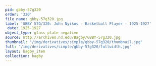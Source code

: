 ```yaml
---
pid: gbby-57g320
order: '320'
file_name: gbby-57g320.jpg
label: 'GBBY 57G/320: John Nyikos - Basketball Player - 1925-1927'
_date: 1925-1927
object_type: glass plate negative
source: http://archives.nd.edu/Bagby/GBBY-57g320.jpg
thumbnail: "/img/derivatives/simple/gbby-57g320/thumbnail.jpg"
full: "/img/derivatives/simple/gbby-57g320/fullwidth.jpg"
layout: bagby_item
collection: bagby
---
```

